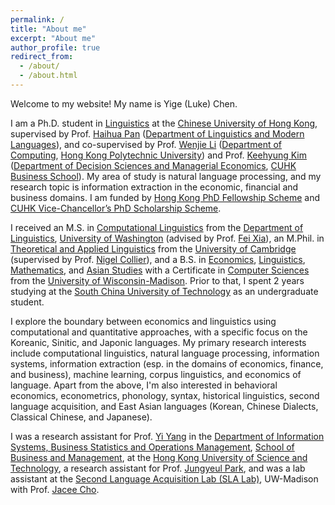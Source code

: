 ```yaml
---
permalink: /
title: "About me"
excerpt: "About me"
author_profile: true
redirect_from: 
  - /about/
  - /about.html
---
```


Welcome to my website! My name is Yige (Luke) Chen. 

I am a Ph.D. student in [Linguistics](http://ling.cuhk.edu.hk/index.php) at the [Chinese University of Hong Kong](https://www.cuhk.edu.hk/english/), supervised by Prof. [Haihua Pan](http://ling.cuhk.edu.hk/p_pan.php) ([Department of Linguistics and Modern Languages](http://ling.cuhk.edu.hk/)), and co-supervised by Prof. [Wenjie Li](https://www.polyu.edu.hk/comp/people/academic-staff/prof-li-wenjie-maggie/) ([Department of Computing](https://www.polyu.edu.hk/comp/), [Hong Kong Polytechnic University](https://www.polyu.edu.hk/en/)) and Prof. [Keehyung Kim](https://www.bschool.cuhk.edu.hk/staff/kim-keehyung/) ([Department of Decision Sciences and Managerial Economics](https://www.bschool.cuhk.edu.hk/departments/decision-sciences-and-managerial-economics/), [CUHK Business School](https://www.bschool.cuhk.edu.hk/)). My area of study is natural language processing, and my research topic is information extraction in the economic, financial and business domains. I am funded by [Hong Kong PhD Fellowship Scheme](https://www.ugc.edu.hk/eng/rgc/funding_opport/hkpfs/) and [CUHK Vice-Chancellor’s PhD Scholarship Scheme](https://www.gs.cuhk.edu.hk/admissions/scholarships-fees/scholarships). 

I received an M.S. in [Computational Linguistics](https://www.compling.uw.edu/) from the [Department of Linguistics](https://linguistics.washington.edu/), [University of Washington](https://www.washington.edu/) (advised by Prof. [Fei Xia](https://linguistics.washington.edu/people/fei-xia)), an M.Phil. in [Theoretical and Applied Linguistics](https://www.mmll.cam.ac.uk/dtal) from the [University of Cambridge](https://www.cam.ac.uk/) (supervised by Prof. [Nigel Collier](https://sites.google.com/site/nhcollier/)), and a B.S. in [Economics](https://econ.wisc.edu/), [Linguistics](https://langsci.wisc.edu/), [Mathematics](http://www.math.wisc.edu/), and [Asian Studies](https://eastasia.wisc.edu/) with a Certificate in [Computer Sciences](https://www.cs.wisc.edu/) from the [University of Wisconsin-Madison](https://www.wisc.edu/). Prior to that, I spent 2 years studying at the [South China University of Technology](https://www.scut.edu.cn/new/) as an undergraduate student. 

I explore the boundary between economics and linguistics using computational and quantitative approaches, with a specific focus on the Koreanic, Sinitic, and Japonic languages. My primary research interests include computational linguistics, natural language processing, information systems, information extraction (esp. in the domains of economics, finance, and business), machine learning, corpus linguistics, and economics of language. Apart from the above, I'm also interested in behavioral economics, econometrics, phonology, syntax, historical linguistics, second language acquisition, and East Asian languages (Korean, Chinese Dialects, Classical Chinese, and Japanese). 

I was a research assistant for Prof. [Yi Yang](https://yya518.github.io/) in the [Department of Information Systems, Business Statistics and Operations Management](http://www.bm.ust.hk/isom/), [School of Business and Management](https://www.bm.ust.hk/), at the [Hong Kong University of Science and Technology](https://hkust.edu.hk/), a research assistant for Prof. [Jungyeul Park](https://linguistics.ubc.ca/profile/jungyeul-park), and was a lab assistant at the [Second Language Acquisition Lab (SLA Lab)](https://dept.english.wisc.edu/slalab/), UW-Madison with Prof. [Jacee Cho](https://english.wisc.edu/staff/cho-jacee/). 
